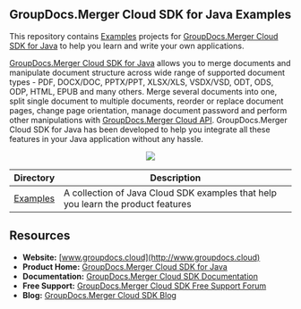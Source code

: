 ## GroupDocs.Merger Cloud SDK for Java Examples

This repository contains [Examples](Examples) projects for [GroupDocs.Merger Cloud SDK for Java](https://products.groupdocs.cloud/merger/java) to help you learn and write your own applications.

[GroupDocs.Merger Cloud SDK for Java](https://products.groupdocs.cloud/merger/java) allows you to merge documents and manipulate document structure across wide range of supported document types - PDF, DOCX/DOC, PPTX/PPT, XLSX/XLS, VSDX/VSD, ODT, ODS, ODP, HTML, EPUB and many others. Merge several documents into one, split single document to multiple documents, reorder or replace document pages, change page orientation, manage document password and perform other manipulations with [GroupDocs.Merger Cloud API](https://products.groupdocs.cloud/merger). GroupDocs.Merger Cloud SDK for Java has been developed to help you integrate all these features in your Java application without any hassle.

<p align="center">

  <a title="Download complete GroupDocs.Merger Cloud SDK Examples for Java source code" href="https://github.com/groupdocs-merger-cloud/groupdocs-merger-cloud-java-samples/archive/master.zip">
	<img src="https://raw.github.com/AsposeExamples/java-examples-dashboard/master/images/downloadZip-Button-Large.png" />
  </a>
</p>

Directory | Description
--------- | -----------
[Examples](Examples)  | A collection of Java Cloud SDK examples that help you learn the product features

## Resources

+ **Website:** [www.groupdocs.cloud](http://www.groupdocs.cloud)
+ **Product Home:** [GroupDocs.Merger Cloud SDK for Java](https://products.groupdocs.cloud/merger/java)
+ **Documentation:** [GroupDocs.Merger Cloud SDK Documentation](https://docs.groupdocs.cloud/display/mergercloud/Home)
+ **Free Support:** [GroupDocs.Merger Cloud SDK Free Support Forum](https://forum.groupdocs.cloud/c/merger)
+ **Blog:** [GroupDocs.Merger Cloud SDK Blog](https://blog.groupdocs.cloud/category/merger)

